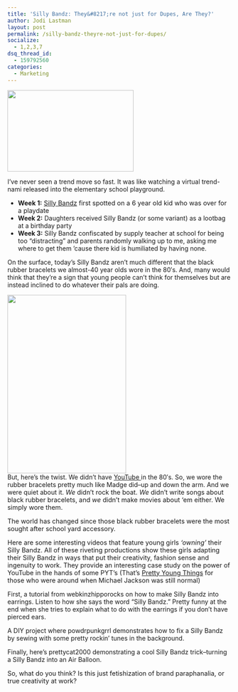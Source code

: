 ```yaml
---
title: 'Silly Bandz: They&#8217;re not just for Dupes, Are They?'
author: Jodi Lastman
layout: post
permalink: /silly-bandz-theyre-not-just-for-dupes/
socialize:
  - 1,2,3,7
dsq_thread_id:
  - 159792560
categories:
  - Marketing
---
```

<a rel="attachment wp-att-3707" href="http://hypenotic.com/meaning-fulmarketing/3703/silly-bandz-theyre-not-just-for-dupes/attachment/screen-shot-2010-10-21-at-11-47-44-am"><img class="alignleft size-full wp-image-3707" title="Screen shot 2010-10-21 at 11.47.44 AM" src="http://hypenotic.com/wordpress/wp-content/uploads/2010/10/Screen-shot-2010-10-21-at-11.47.44-AM.png" alt="" width="284" height="183" /></a>

I&#8217;ve never seen a trend move so fast. It was like watching a virtual trend-nami released into the elementary school playground.

*   <span style="font-size: 14.4px;"><strong>Week 1:</strong> <a href="http://www.sillybandz.com/">Silly Bandz</a> first spotted on a 6 year old kid who was over for a playdate</span>
*   **Week 2:** Daughters received Silly Bandz (or some variant) as a lootbag at a birthday party
*   **Week 3:** Silly Bandz confiscated by supply teacher at school for being too &#8220;distracting&#8221; and parents randomly walking up to me, asking me where to get them &#8217;cause there kid is humiliated by having none.

On the surface, today&#8217;s Silly Bandz aren&#8217;t much different that the black rubber bracelets we almost-40 year olds wore in the 80&#8242;s. And, many would think that they&#8217;re a sign that young people can&#8217;t think for themselves but are instead inclined to do whatever their pals are doing.

<a rel="attachment wp-att-3706" href="http://hypenotic.com/meaning-fulmarketing/3703/silly-bandz-theyre-not-just-for-dupes/attachment/screen-shot-2010-10-21-at-11-04-03-am"><img class="alignleft size-full wp-image-3706" title="Screen shot 2010-10-21 at 11.04.03 AM" src="http://hypenotic.com/wordpress/wp-content/uploads/2010/10/Screen-shot-2010-10-21-at-11.04.03-AM.png" alt="" width="267" height="401" /></a>  
But, here&#8217;s the twist. We didn&#8217;t have [YouTube ][1]in the 80&#8242;s. So, we wore the rubber bracelets pretty much like Madge did&#8211;up and down the arm. And we were quiet about it. <span style="font-size: 14.4px;"><em>We </em>didn&#8217;t rock the boat. <em>We</em> didn&#8217;t write songs about black rubber bracelets, and <em>we </em>didn&#8217;t make movies about &#8216;em either. We simply wore them.</span>

<span style="font-size: 14.4px;">The world has changed since those black rubber bracelets were the most sought after school yard accessory.</span>

<span style="font-size: 14.4px;"> </span><span style="font-size: 14.4px;">Here are some interesting videos that feature young girls <em>&#8216;owning&#8217; </em>their Silly Bandz. All of these riveting productions show these girls adapting their Silly Bandz in ways that put their creativity, fashion sense and ingenuity to work. They provide an interesting case study on the power of YouTube in the hands of some PYT&#8217;s (That&#8217;s <a href="http://www.youtube.com/watch?v=PdV7Kb1RG8Y">Pretty Young Things</a> for those who were around when Michael Jackson was still normal)</span>

First, a tutorial from webkinzhipporocks on how to make Silly Bandz into earrings. Listen to how she says the word &#8220;Silly Bandz.&#8221; Pretty funny at the end when she tries to explain what to do with the earrings if you don&#8217;t have pierced ears.  


A DIY project where powdrpunkgrrl demonstrates how to fix a Silly Bandz by sewing with some pretty rockin&#8217; tunes in the background.



Finally, here&#8217;s prettycat2000 demonstrating a cool Silly Bandz trick&#8211;turning a Silly Bandz into an Air Balloon.



<span style="font-size: 14.4px;">So, what do you think? Is this just fetishization of brand paraphanalia, or true creativity at work?</span>

 [1]: http://www.youtube.com